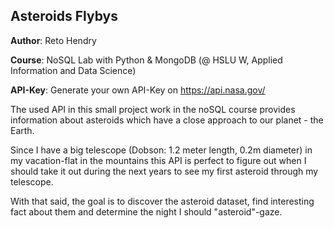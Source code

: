 ## Asteroids Flybys

**Author**: Reto Hendry

**Course**: NoSQL Lab with Python & MongoDB (@ HSLU W, Applied Information and Data Science)

**API-Key**: Generate your own API-Key on https://api.nasa.gov/

The used API in this small project work in the noSQL course provides information about asteroids which have a close approach to our planet - the Earth.

Since I have a big telescope (Dobson: 1.2 meter length, 0.2m diameter) in my vacation-flat in the mountains this API is perfect to figure out when I should take it out during the next years to see my first asteroid through my telescope.

With that said, the goal is to discover the asteroid dataset, find interesting fact about them and determine the night I should "asteroid"-gaze.

